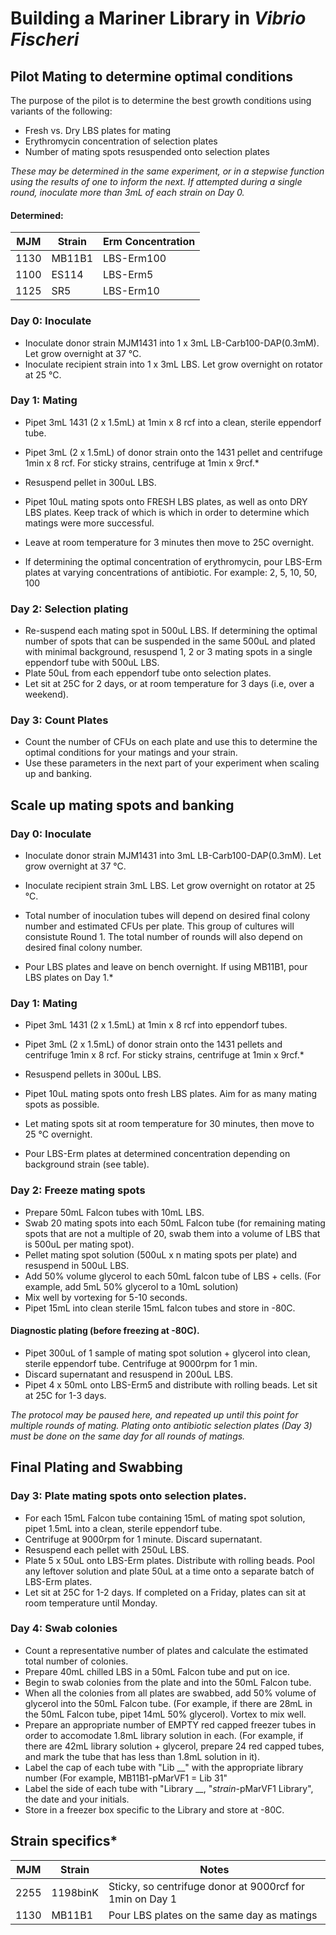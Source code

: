 # Building a Mariner Library in *Vibrio Fischeri*

## Pilot Mating to determine optimal conditions
The purpose of the pilot is to determine the best growth conditions using variants of the following: 
- Fresh vs. Dry LBS plates for mating 
- Erythromycin concentration of selection plates 
- Number of mating spots resuspended onto selection plates  


*These may be determined in the same experiment, or in a stepwise function using the results of one to inform the next. If attempted during a single round, inoculate more than 3mL of each strain on Day 0.* 

#### Determined:
| MJM | Strain | Erm Concentration |
------|--------|-------------------
1130  | MB11B1 | LBS-Erm100
1100 | ES114 | LBS-Erm5
1125 | SR5   | LBS-Erm10

### Day 0: Inoculate
- Inoculate donor strain MJM1431 into 1 x 3mL LB-Carb100-DAP(0.3mM). Let grow overnight at 37 °C. 
- Inoculate recipient strain into 1 x 3mL LBS. Let grow overnight on rotator at 25 °C.

### Day 1: Mating 
- Pipet 3mL 1431 (2 x 1.5mL) at 1min x 8 rcf into a clean, sterile eppendorf tube. 
- Pipet 3mL (2 x 1.5mL) of donor strain onto the 1431 pellet and centrifuge 1min x 8 rcf. For sticky strains, centrifuge at 1min x 9rcf.* 
- Resuspend pellet in 300uL LBS. 
- Pipet 10uL mating spots onto FRESH LBS plates, as well as onto DRY LBS plates. Keep track of which is which in order to determine which matings were more successful. 
- Leave at room temperature for 3 minutes then move to 25C overnight. 

- If determining the optimal concentration of erythromycin, pour LBS-Erm plates at varying concentrations of antibiotic. For example: 2, 5, 10, 50, 100

### Day 2: Selection plating 
- Re-suspend each mating spot in 500uL LBS. If determining the optimal number of spots that can be suspended in the same 500uL and plated with minimal background, resuspend 1, 2 or 3 mating spots in a single eppendorf tube with 500uL LBS. 
- Plate 50uL from each eppendorf tube onto selection plates. 
- Let sit at 25C for 2 days, or at room temperature for 3 days (i.e, over a weekend). 

### Day 3: Count Plates
- Count the number of CFUs on each plate and use this to determine the optimal conditions for your matings and your strain. 
- Use these parameters in the next part of your experiment when scaling up and banking.  


## Scale up mating spots and banking

### Day 0: Inoculate
- Inoculate donor strain MJM1431 into 3mL LB-Carb100-DAP(0.3mM). Let grow overnight at 37 °C. 
- Inoculate recipient strain 3mL LBS. Let grow overnight on rotator at 25 °C.

- Total number of inoculation tubes will depend on desired final colony number and estimated CFUs per plate. This group of cultures will consistute Round 1. The total number of rounds will also depend on desired final colony number. 
- Pour LBS plates and leave on bench overnight. If using MB11B1, pour LBS plates on Day 1.* 

### Day 1: Mating
- Pipet 3mL 1431 (2 x 1.5mL) at 1min x 8 rcf into eppendorf tubes. 
- Pipet 3mL (2 x 1.5mL) of donor strain onto the 1431 pellets and centrifuge 1min x 8 rcf. For sticky strains, centrifuge at 1min x 9rcf.* 
- Resuspend pellets in 300uL LBS. 
- Pipet 10uL mating spots onto fresh LBS plates. Aim for as many mating spots as possible. 
- Let mating spots sit at room temperature for 30 minutes, then move to 25 °C overnight. 

- Pour LBS-Erm plates at determined concentration depending on background strain (see table). 

### Day 2: Freeze mating spots
- Prepare 50mL Falcon tubes with 10mL LBS.   
- Swab 20 mating spots into each 50mL Falcon tube (for remaining mating spots that are not a multiple of 20, swab them into a volume of LBS that is 500uL per mating spot).
- Pellet mating spot solution (500uL x n mating spots per plate) and resuspend in 500uL LBS. 
- Add 50% volume glycerol to each 50mL falcon tube of LBS + cells. (For example, add 5mL 50% glycerol to a 10mL solution)
- Mix well by vortexing for 5-10 seconds.  
- Pipet 15mL into clean sterile 15mL falcon tubes and store in -80C.

#### Diagnostic plating (before freezing at -80C). 
- Pipet 300uL of 1 sample of mating spot solution + glycerol into clean, sterile eppendorf tube. Centrifuge at 9000rpm for 1 min. 
- Discard supernatant and resuspend in 200uL LBS. 
- Pipet 4 x 50mL onto LBS-Erm5 and distribute with rolling beads. Let sit at 25C for 1-3 days. 

*The protocol may be paused here, and repeated up until this point for multiple rounds of mating. Plating onto antibiotic selection plates (Day 3) must be done on the same day for all rounds of matings.* 

## Final Plating and Swabbing

### Day 3: Plate mating spots onto selection plates. 
- For each 15mL Falcon tube containing 15mL of mating spot solution, pipet 1.5mL into a clean, sterile eppendorf tube. 
- Centrifuge at 9000rpm for 1 minute. Discard supernatant. 
- Resuspend each pellet with 250uL LBS. 
- Plate 5 x 50uL onto LBS-Erm plates. Distribute with rolling beads. Pool any leftover solution and plate 50uL at a time onto a separate batch of LBS-Erm plates. 
- Let sit at 25C for 1-2 days. If completed on a Friday, plates can sit at room temperature until Monday. 


### Day 4: Swab colonies
- Count a representative number of plates and calculate the estimated total number of colonies. 
- Prepare 40mL chilled LBS in a 50mL Falcon tube and put on ice. 
- Begin to swab colonies from the plate and into the 50mL Falcon tube. 
- When all the colonies from all plates are swabbed, add 50% volume of glycerol into the 50mL Falcon tube. (For example, if there are 28mL in the 50mL Falcon tube, pipet 14mL 50% glycerol). Vortex to mix well. 
- Prepare an appropriate number of EMPTY red capped freezer tubes in order to accomodate 1.8mL library solution in each. (For example, if there are 42mL library solution + glycerol, prepare 24 red capped tubes, and mark the tube that has less than 1.8mL solution in it). 
- Label the cap of each tube with "Lib __" with the appropriate library number (For example, MB11B1-pMarVF1 = Lib 31" 
- Label the side of each tube with "Library __,   "*strain*-pMarVF1 Library", the date and your initials. 
- Store in a freezer box specific to the Library and store at -80C. 

## Strain specifics* 
| MJM | Strain | Notes |
------|--------|-------------------
2255 | 1198binK | Sticky, so centrifuge donor at 9000rcf for 1min on Day 1
1130 | MB11B1 | Pour LBS plates on the same day as matings
